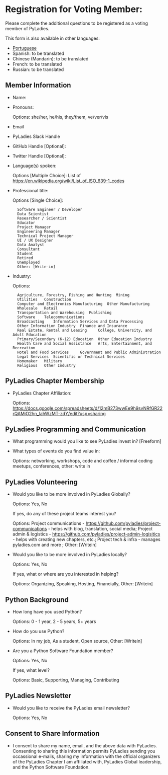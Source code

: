 # Registration for Voting Member:

Please complete the additional questions to be registered as a voting member of PyLadies.

This form is also available in other languages:

- [Portuguese](https://github.com/pyladies/project-admin-logisitics/blob/master/forms/voting-membership-form-pt.md)
- Spanish: to be translated
- Chinese (Mandarin): to be translated
- French: to be translated
- Russian: to be translated

## Member Information

- Name: 

- Pronouns:
 
  Options: she/her, he/his, they/them, ve/ver/vis

- Email

- PyLadies Slack Handle

- GitHub Handle [Optional]: 

- Twitter Handle [Optional]:

- Language(s) spoken:

  Options [Multiple Choice]: List of https://en.wikipedia.org/wiki/List_of_ISO_639-1_codes

- Professional title:

  Options [Single Choice]:
  
        Software Engineer / Developer
        Data Scientist
        Researcher / Scientist
        Educator
        Project Manager
        Engineering Manager
        Technical Project Manager
        UI / UX Designer
        Data Analyst
        Consultant
        Student
        Retired
        Unemployed
        Other: [Write-in]
   
- Industry:
  
  Options: 
        
        Agriculture, Forestry, Fishing and Hunting 	Mining
        Utilities 	Construction
        Computer and Electronics Manufacturing 	Other Manufacturing
        Wholesale 	Retail
        Transportation and Warehousing 	Publishing
        Software 	Telecommunications
        Broadcasting 	Information Services and Data Processing
        Other Information Industry 	Finance and Insurance
        Real Estate, Rental and Leasing 	College, University, and Adult Education
        Primary/Secondary (K-12) Education 	Other Education Industry
        Health Care and Social Assistance 	Arts, Entertainment, and Recreation
        Hotel and Food Services 	Government and Public Administration
        Legal Services 	Scientific or Technical Services
        Homemaker 	Military
        Religious 	Other Industry 

## PyLadies Chapter Membership

- PyLadies Chapter Affiliation: 
   
   Options: https://docs.google.com/spreadsheets/d/12mB273wwEe9h9svNRfGR22rQAMjO2hn_lahWzMT-zdY/edit?usp=sharing
    
## PyLadies Programming and Communication

- What programming would you like to see PyLadies invest in? [Freeform]

- What types of events do you find value in:
    
  Options: networking, workshops, code and coffee / informal coding meetups, conferences, other: write in

## PyLadies Volunteering

- Would you like to be more involved in PyLadies Globally?
  
  Options: Yes, No
  
  If yes, do any of these project teams interest you?
  
  Options: Project communications - https://github.com/pyladies/project-communications - helps with blog, translation, social media; Project admin & logistics - https://github.com/pyladies/project-admin-logisitics - helps with creating new chapters, etc.; Project tech & infra - manages pyladies.com and more ; Other: [Writein]

- Would you like to be more involved in PyLadies locally?
  
  Options: Yes, No
  
  If yes, what or where are you interested in helping? 
  
  Options:  Organizing, Speaking,  Hosting, Financially, Other:  [Writein]

## Python Background

- How long have you used Python? 

  Options: 0 - 1 year,  2 - 5 years, 5+ years

- How do you use Python? 
  
  Options: In my job, As a student, Open source, Other: [Writein]

- Are you a Python Software Foundation member? 
  
  Options: Yes, No
  
  If yes, what level? 
  
  Options:  Basic, Supporting, Managing, Contributing

## PyLadies Newsletter

- Would you like to receive the PyLadies email newsletter? 
  
  Options: Yes, No
        
## Consent to Share Information

-  I consent to share my name, email, and the above data with PyLadies. Consenting to sharing this information permits PyLadies sending you occassional e-mails, sharing my information with the official organizers of the PyLadies Chapter I am affiliated with, PyLadies Global leadership, and the Python Software Foundation.
